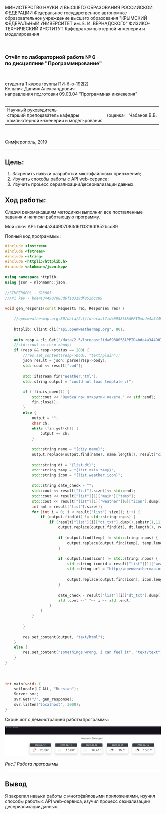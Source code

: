 МИНИСТЕРСТВО НАУКИ И ВЫСШЕГО ОБРАЗОВАНИЯ РОССИЙСКОЙ ФЕДЕРАЦИИ
Федеральное государственное автономное образовательное учреждение высшего образования
"КРЫМСКИЙ ФЕДЕРАЛЬНЫЙ УНИВЕРСИТЕТ им. В. И. ВЕРНАДСКОГО"
ФИЗИКО-ТЕХНИЧЕСКИЙ ИНСТИТУТ
Кафедра компьютерной инженерии и моделирования
<br/><br/>
​
### Отчёт по лабораторной работе № 6<br/> по дисциплине "Программирование"
<br/>

студента 1 курса группы ПИ-б-о-192(2)\
Кельник Даниил Александрович\
направления подготовки 09.03.04 "Программная инженерия"
<br/>
​
<table>
<tr><td>Научный руководитель<br/> старший преподаватель кафедры<br/>компьютерной инженерии и моделирования</td>
<td>(оценка)</td>
<td>Чабанов В.В.</td>
</tr>
</table>
<br/><br/>
​
Симферополь, 2019

* * *

## Цель:
1. Закрепить навыки разработки многофайловыx приложений;
2. Изучить способы работы с API web-сервиса;
3. Изучить процесс сериализации/десериализации данных.

## Ход работы:

Следуя рекомендациям методички выполнил все поставленные задания и написал работающую программу.

Мой ключ API: bde4a344907083d6f10319df852bcc89

Полный код программыы: 

```c++
#include <iostream>
#include <fstream>
#include <string>
#include <httplib/httplib.h>
#include <nlohmann/json.hpp>

using namespace httplib;
using json = nlohmann::json;

//SIMFEROPOL - 693805
//API key - bde4a344907083d6f10319df852bcc89

void gen_response(const Request& req, Response& res) {
	
	//openweathermap.org:80/data/2.5/forecast?id=693805&APPID=bde4a344907083d6f10319df852bcc89&units=metric

	httplib::Client cli("api.openweathermap.org", 80);

	auto resp = cli.Get("/data/2.5/forecast?id=693805&APPID=bde4a344907083d6f10319df852bcc89&units=metric");
	//std::cout << resp->body;
	if (resp && resp->status == 200) {
		//res.set_content(resp->body, "text/plain");
		json result = json::parse(resp->body);
		std::cout << result["cod"];

		std::ifstream fin("Weather.html");
		std::string output = "could not load template :(";

		if (!fin.is_open()) {
			std::cout << "Ошибка при открытии макета." << std::endl;
			fin.close();
		}
		else {
			output = "";
			char ch;
			while (fin.get(ch)) {
				output += ch;
			}
			
			std::string name = "{city.name}";
			output.replace(output.find(name), name.length(), result["city"]["name"]);

			std::string dt = "{list.dt}";
			std::string temp = "{list.main.temp}";
			std::string icon = "{list.weather.icon}";

			std::string date_check = "";
			std::cout << result["list"].size()<< std::endl;
			std::cout << result["list"][1]["main"]["temp"];
			std::cout << result["list"][1]["weather"][0]["icon"].dump() << std::endl;
			int amt = result["list"].size();
			for (int i = 0; i < result["list"].size(); i++) {
				if (output.find(dt) != std::string::npos) {
					if (result["list"][i]["dt_txt"].dump().substr(1,11) != date_check) {
						output.replace(output.find(dt), dt.length(), result["list"][i]["dt_txt"].dump().substr(1,11));
						
						if (output.find(temp) != std::string::npos) {
							output.replace(output.find(temp), temp.length()+1, result["list"][i]["main"]["temp"].dump());
						}

						if (output.find(icon) != std::string::npos) {
							std::string iconid = result["list"][1]["weather"][0]["icon"].dump();
							std::string url = "http://openweathermap.org/img/wn/"+(iconid.substr(1,iconid.size()-2)+".png");
							
							output.replace(output.find(icon), icon.length(), url);
						}

						date_check = result["list"][i]["dt_txt"].dump().substr(1,11);
						std::cout <<" "<< i << std::endl;
					}
				}
			}

		}
		
		res.set_content(output, "text/html");
	}
	else {
		res.set_content("somethings wrong, i can feel it", "text/text");
	}
}



int main(void) {
	setlocale(LC_ALL, "Russian");
	Server svr;             
	svr.Get("/", gen_response);   
	svr.listen("localhost", 3000);
}
```

Скриншот с демонстрацией работы программы:

<img src="Screenshoot/weather.png">

*Рис.1 Работа программы*

* * *

## Вывод
Я закрепил навыки работы с многофайловыми приложениями, изучил способы работы с API web-сервиса, изучил процесс сериализации/десериализации данных.
